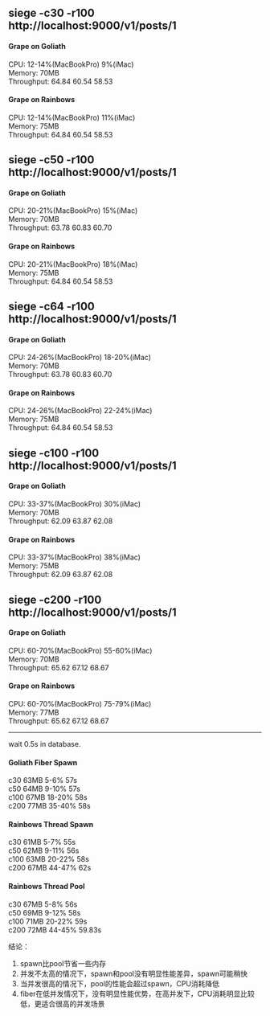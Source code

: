 ## siege -c30 -r100 http://localhost:9000/v1/posts/1

#### Grape on Goliath
CPU: 12-14%(MacBookPro)  9%(iMac)  
Memory: 70MB  
Throughput: 64.84 60.54 58.53  

#### Grape on Rainbows
CPU: 12-14%(MacBookPro)  11%(iMac)  
Memory: 75MB  
Throughput: 64.84 60.54 58.53  

## siege -c50 -r100 http://localhost:9000/v1/posts/1

#### Grape on Goliath
CPU: 20-21%(MacBookPro) 15%(iMac)  
Memory: 70MB  
Throughput: 63.78 60.83 60.70  

#### Grape on Rainbows
CPU: 20-21%(MacBookPro)  18%(iMac)  
Memory: 75MB  
Throughput: 64.84 60.54 58.53  

## siege -c64 -r100 http://localhost:9000/v1/posts/1

#### Grape on Goliath
CPU: 24-26%(MacBookPro) 18-20%(iMac)  
Memory: 70MB  
Throughput: 63.78 60.83 60.70  

#### Grape on Rainbows
CPU: 24-26%(MacBookPro)  22-24%(iMac)  
Memory: 75MB  
Throughput: 64.84 60.54 58.53  

## siege -c100 -r100 http://localhost:9000/v1/posts/1

#### Grape on Goliath
CPU: 33-37%(MacBookPro) 30%(iMac)  
Memory: 70MB  
Throughput: 62.09 63.87 62.08  

#### Grape on Rainbows
CPU: 33-37%(MacBookPro) 38%(iMac)  
Memory: 75MB  
Throughput: 62.09 63.87 62.08  

## siege -c200 -r100 http://localhost:9000/v1/posts/1

#### Grape on Goliath
CPU: 60-70%(MacBookPro) 55-60%(iMac)  
Memory: 70MB  
Throughput: 65.62 67.12 68.67  

#### Grape on Rainbows
CPU: 60-70%(MacBookPro) 75-79%(iMac)  
Memory: 77MB  
Throughput: 65.62 67.12 68.67  

---

wait 0.5s in database.

#### Goliath Fiber Spawn
c30 63MB 5-6% 57s  
c50 64MB 9-10% 57s  
c100 67MB 18-20% 58s  
c200 77MB 35-40% 58s  

#### Rainbows Thread Spawn

c30 61MB 5-7% 55s  
c50 62MB 9-11% 56s  
c100 63MB 20-22% 58s  
c200 67MB 44-47% 62s  

#### Rainbows Thread Pool
c30 67MB 5-8% 56s  
c50 69MB 9-12% 58s  
c100 71MB 20-22% 59s  
c200 72MB 44-45% 59.83s  

结论：

1. spawn比pool节省一些内存
2. 并发不太高的情况下，spawn和pool没有明显性能差异，spawn可能稍快
3. 当并发很高的情况下，pool的性能会超过spawn，CPU消耗降低
4. fiber在低并发情况下，没有明显性能优势，在高并发下，CPU消耗明显比较低，更适合很高的并发场景